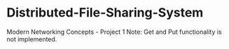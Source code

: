 # Distributed-File-Sharing-System
Modern Networking Concepts - Project 1
Note:
Get and Put functionality is not implemented.
